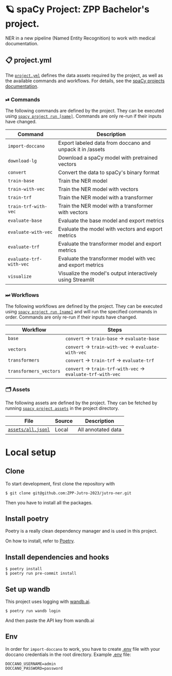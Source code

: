 <!-- SPACY PROJECT: AUTO-GENERATED DOCS START (do not remove) -->

# 🪐 spaCy Project: ZPP Bachelor's project.

NER in a new pipeline (Named Entity Recognition) to work with medical documentation.

## 📋 project.yml

The [`project.yml`](project.yml) defines the data assets required by the
project, as well as the available commands and workflows. For details, see the
[spaCy projects documentation](https://spacy.io/usage/projects).

### ⏯ Commands

The following commands are defined by the project. They
can be executed using [`spacy project run [name]`](https://spacy.io/api/cli#project-run).
Commands are only re-run if their inputs have changed.

| Command | Description |
| --- | --- |
| `import-doccano` | Export labeled data from doccano and unpack it in /assets |
| `download-lg` | Download a spaCy model with pretrained vectors |
| `convert` | Convert the data to spaCy's binary format |
| `train-base` | Train the NER model |
| `train-with-vec` | Train the NER model with vectors |
| `train-trf` | Train the NER model with a transformer |
| `train-trf-with-vec` | Train the NER model with a transformer with vectors |
| `evaluate-base` | Evaluate the base model and export metrics |
| `evaluate-with-vec` | Evaluate the model with vectors and export metrics |
| `evaluate-trf` | Evaluate the transformer model and export metrics |
| `evaluate-trf-with-vec` | Evaluate the transformer model with vec and export metrics |
| `visualize` | Visualize the model's output interactively using Streamlit |

### ⏭ Workflows

The following workflows are defined by the project. They
can be executed using [`spacy project run [name]`](https://spacy.io/api/cli#project-run)
and will run the specified commands in order. Commands are only re-run if their
inputs have changed.

| Workflow | Steps |
| --- | --- |
| `base` | `convert` &rarr; `train-base` &rarr; `evaluate-base` |
| `vectors` | `convert` &rarr; `train-with-vec` &rarr; `evaluate-with-vec` |
| `transformers` | `convert` &rarr; `train-trf` &rarr; `evaluate-trf` |
| `transformers_vectors` | `convert` &rarr; `train-trf-with-vec` &rarr; `evaluate-trf-with-vec` |

### 🗂 Assets

The following assets are defined by the project. They can
be fetched by running [`spacy project assets`](https://spacy.io/api/cli#project-assets)
in the project directory.

| File | Source | Description |
| --- | --- | --- |
| [`assets/all.jsonl`](assets/all.jsonl) | Local | All annotated data |

<!-- SPACY PROJECT: AUTO-GENERATED DOCS END (do not remove) -->

# Local setup
## Clone
To start development, first clone the repository with
```
$ git clone git@github.com:ZPP-Jutro-2023/jutro-ner.git
```
Then you have to install all the packages.

## Install poetry
Poetry is a really clean dependency manager and is used in this project.

On how to install, refer to [Poetry](https://python-poetry.org/docs/).

## Install dependencies and hooks
```
$ poetry install
$ poetry run pre-commit install
```

## Set up wandb
This project uses logging with [wandb.ai](https://wandb.ai/).
```
$ poetry run wandb login
```
And then paste the API key from wandb.ai

## Env
In order for `import-doccano` to work, you have to create [.env](./.env) file with your doccano credentials in the root directory.
Example [.env]() file:
```
DOCCANO_USERNAME=admin
DOCCANO_PASSWORD=password
```
